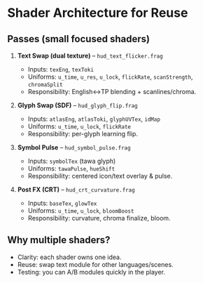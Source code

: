 # Shader Architecture for Reuse

## Passes (small focused shaders)
1) **Text Swap (dual texture)** – `hud_text_flicker.frag`  
   - Inputs: `texEng`, `texToki`  
   - Uniforms: `u_time`, `u_res`, `u_lock`, `flickRate`, `scanStrength`, `chromaSplit`  
   - Responsibility: English↔TP blending + scanlines/chroma.

2) **Glyph Swap (SDF)** – `hud_glyph_flip.frag`  
   - Inputs: `atlasEng`, `atlasToki`, `glyphUVTex`, `idMap`  
   - Uniforms: `u_time`, `u_lock`, `flickRate`  
   - Responsibility: per-glyph learning flip.

3) **Symbol Pulse** – `hud_symbol_pulse.frag`  
   - Inputs: `symbolTex` (tawa glyph)  
   - Uniforms: `tawaPulse`, `hueShift`  
   - Responsibility: centered icon/text overlay & pulse.

4) **Post FX (CRT)** – `hud_crt_curvature.frag`  
   - Inputs: `baseTex`, `glowTex`  
   - Uniforms: `u_time`, `u_lock`, `bloomBoost`  
   - Responsibility: curvature, chroma finalize, bloom.

## Why multiple shaders?
- Clarity: each shader owns one idea.  
- Reuse: swap text module for other languages/scenes.  
- Testing: you can A/B modules quickly in the player.
